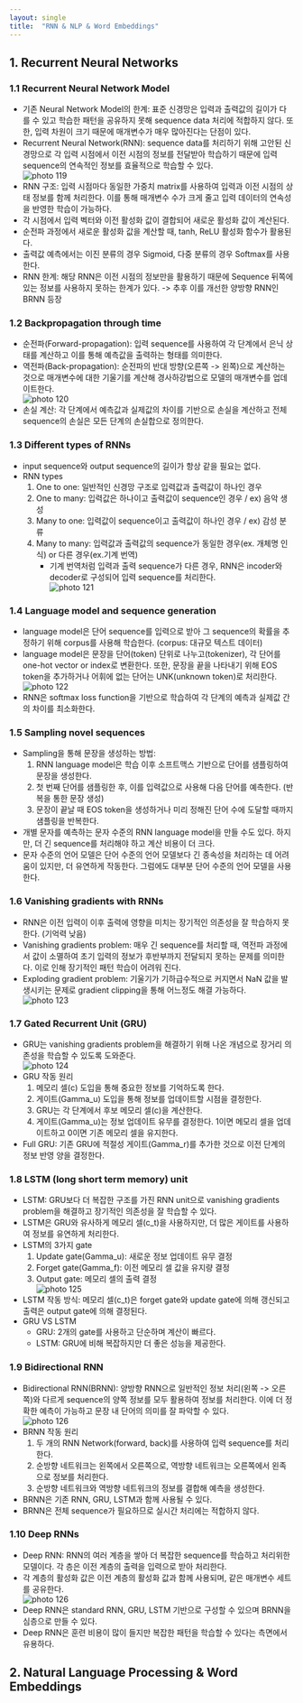 ```yaml
---
layout: single
title:  "RNN & NLP & Word Embeddings"
---
```

## 1. Recurrent Neural Networks

### 1.1 Recurrent Neural Network Model
* 기존 Neural Network Model의 한계: 표준 신경망은 입력과 출력값의 길이가 다를 수 있고 학습한 패턴을 공유하지 못해 sequence data 처리에 적합하지 않다. 또한, 입력 차원이 크기 때문에 매개변수가 매우 많아진다는 단점이 있다.
* Recurrent Neural Network(RNN): sequence data를 처리하기 위해 고안된 신경망으로 각 입력 시점에서 이전 시점의 정보를 전달받아 학습하기 때문에 입력 sequence의 연속적인 정보를 효율적으로 학습할 수 있다.    
![photo 119](/assets/img/blog/img119.png)            
* RNN 구조: 입력 시점마다 동일한 가중치 matrix를 사용하여 입력과 이전 시점의 상태 정보를 함께 처리한다. 이를 통해 매개변수 수가 크게 줄고 입력 데이터의 연속성을 반영한 학습이 가능하다.
* 각 시점에서 입력 벡터와 이전 활성화 값이 결합되어 새로운 활성화 값이 계산된다.
* 순전파 과정에서 새로운 활성화 값을 계산할 때, tanh, ReLU 활성화 함수가 활용된다.
* 출력값 예측에서는 이진 분류의 경우 Sigmoid, 다중 분류의 경우 Softmax를 사용한다.
* RNN 한계: 해당 RNN은 이전 시점의 정보만을 활용하기 때문에 Sequence 뒤쪽에 있는 정보를 사용하지 못하는 한계가 있다. -> 추후 이를 개선한 양방향 RNN인 BRNN 등장

### 1.2 Backpropagation through time
* 순전파(Forward-propagation): 입력 sequence를 사용하여 각 단계에서 은닉 상태를 계산하고 이를 통해 예측값을 출력하는 형태를 의미한다.
* 역전파(Back-propagation): 순전파의 반대 방향(오른쪽 -> 왼쪽)으로 계산하는 것으로 매개변수에 대한 기울기를 계산해 경사하강법으로 모델의 매개변수를 업데이트한다.      
![photo 120](/assets/img/blog/img120.png)       
* 손실 계산: 각 단계에서 예측값과 실제값의 차이를 기반으로 손실을 계산하고 전체 sequence의 손실은 모든 단계의 손실합으로 정의한다.

### 1.3 Different types of RNNs
* input sequence와 output sequence의 길이가 항상 같을 필요는 없다.
* RNN types
  1. One to one: 일반적인 신경망 구조로 입력값과 출력값이 하나인 경우
  2. One to many: 입력값은 하나이고 출력값이 sequence인 경우 / ex) 음악 생성
  3. Many to one: 입력값이 sequence이고 출력값이 하나인 경우 / ex) 감성 분류
  4. Many to many: 입력값과 출력값의 sequence가 동일한 경우(ex. 개체명 인식) or 다른 경우(ex.기계 번역)
     * 기계 번역처럼 입력과 출력 sequence가 다른 경우, RNN은 incoder와 decoder로 구성되어 입력 sequence를 처리한다.          
![photo 121](/assets/img/blog/img121.png)        
 
### 1.4 Language model and sequence generation
* language model은 단어 sequence를 입력으로 받아 그 sequence의 확률을 추정하기 위해 corpus를 사용해 학습한다. (corpus: 대규모 텍스트 데이터)
* language model은 문장을 단어(token) 단위로 나누고(tokenizer), 각 단어를 one-hot vector or index로 변환한다. 또한, 문장을 끝을 나타내기 위해 EOS token을 추가하거나 어휘에 없는 단어는 UNK(unknown token)로 처리한다.       
![photo 122](/assets/img/blog/img122.png)                
* RNN은 softmax loss function을 기반으로 학습하여 각 단계의 예측과 실제값 간의 차이를 최소화한다.

### 1.5 Sampling novel sequences
* Sampling을 통해 문장을 생성하는 방법:
  1. RNN language model은 학습 이후 소프트맥스 기반으로 단어를 샘플링하여 문장을 생성한다.
  2. 첫 번째 단어를 샘플링한 후, 이를 입력값으로 사용해 다음 단어를 예측한다. (반복을 통한 문장 생성)
  3. 문장이 끝날 때 EOS token을 생성하거나 미리 정해진 단어 수에 도달할 때까지 샘플링을 반복한다.
* 개별 문자를 예측하는 문자 수준의 RNN language model을 만들 수도 있다. 하지만, 더 긴 sequence를 처리해야 하고 계산 비용이 더 크다.
* 문자 수준의 언어 모델은 단어 수준의 언어 모델보다 긴 종속성을 처리하는 데 어려움이 있지만, 더 유연하게 작동한다. 그럼에도 대부분 단어 수준의 언어 모델을 사용한다.
  

### 1.6 Vanishing gradients with RNNs
* RNN은 이전 입력이 이후 출력에 영향을 미치는 장기적인 의존성을 잘 학습하지 못한다. (기억력 낮음)
* Vanishing gradients problem: 매우 긴 sequence를 처리할 때, 역전파 과정에서 값이 소멸하여 초기 입력의 정보가 후반부까지 전달되지 못하는 문제를 의미한다. 이로 인해 장기적인 패턴 학습이 어려워 진다. 
* Exploding gradient problem: 기울기가 기하급수적으로 커지면서 NaN 값을 발생시키는 문제로 gradient clipping을 통해 어느정도 해결 가능하다.        
![photo 123](/assets/img/blog/img123.png)               

### 1.7 Gated Recurrent Unit (GRU)
* GRU는 vanishing gradients problem을 해결하기 위해 나온 개념으로 장거리 의존성을 학습할 수 있도록 도와준다.                 
![photo 124](/assets/img/blog/img124.png)                     
* GRU 작동 원리
  1. 메모리 셀(c) 도입을 통해 중요한 정보를 기억하도록 한다.
  2. 게이트(Gamma_u) 도입을 통해 정보를 업데이트할 시점을 결정한다.
  3. GRU는 각 단계에서 후보 메모리 셀(c)을 계산한다.
  4. 게이트(Gamma_u)는 정보 업데이트 유무를 결정한다. 1이면 메모리 셀을 업데이트하고 0이면 기존 메모리 셀을 유지한다.
* Full GRU: 기존 GRU에 적절성 게이트(Gamma_r)를 추가한 것으로 이전 단계의 정보 반영 양을 결정한다.

### 1.8 LSTM (long short term memory) unit
* LSTM: GRU보다 더 복잡한 구조를 가진 RNN unit으로 vanishing gradients problem을 해결하고 장기적인 의존성을 잘 학습할 수 있다.
* LSTM은 GRU와 유사하게 메모리 셀(c_t)을 사용하지만, 더 많은 게이트를 사용하여 정보를 유연하게 처리한다.
* LSTM의 3가지 gate
  1. Update gate(Gamma_u): 새로운 정보 업데이트 유무 결정
  2. Forget gate(Gamma_f): 이전 메모리 셀 값을 유지량 결정
  3. Output gate: 메모리 셀의 출력 결정                
![photo 125](/assets/img/blog/img125.png)        
* LSTM 작동 방식: 메모리 셀(c_t)은 forget gate와 update gate에 의해 갱신되고 출력은 output gate에 의해 결정된다.
* GRU VS LSTM
  * GRU: 2개의 gate를 사용하고 단순하며 계산이 빠르다.
  * LSTM: GRU에 비해 복잡하지만 더 좋은 성능을 제공한다. 

### 1.9 Bidirectional RNN
* Bidirectional RNN(BRNN): 양방향 RNN으로 일반적인 정보 처리(왼쪽 -> 오른쪽)와 다르게 sequence의 양쪽 정보를 모두 활용하여 정보를 처리한다. 이에 더 정확한 예측이 가능하고 문장 내 단어의 의미를 잘 파악할 수 있다.           
![photo 126](/assets/img/blog/img126.png)        
* BRNN 작동 원리
  1. 두 개의 RNN Network(forward, back)를 사용하여 입력 sequence를 처리한다.
  2. 순방향 네트워크는 왼쪽에서 오른쪽으로, 역방향 네트워크는 오른쪽에서 왼족으로 정보를 처리한다.
  3. 순방향 네트워크와 역방향 네트워크의 정보를 결합해 예측을 생성한다.
* BRNN은 기존 RNN, GRU, LSTM과 함께 사용될 수 있다.
* BRNN은 전체 sequence가 필요하므로 실시간 처리에는 적합하지 않다.

### 1.10 Deep RNNs
* Deep RNN: RNN의 여러 계층을 쌓아 더 복잡한 sequence를 학습하고 처리위한 모델이다. 각 층은 이전 계층의 출력을 입력으로 받아 처리한다.
* 각 계층의 활성화 값은 이전 계층의 활성화 값과 함께 사용되며, 같은 매개변수 세트를 공유한다.     
![photo 126](/assets/img/blog/img126.png)        
* Deep RNN은 standard RNN, GRU, LSTM 기반으로 구성할 수 있으며 BRNN을 심층으로 만들 수 있다.
* Deep RNN은 훈련 비용이 많이 들지만 복잡한 패턴을 학습할 수 있다는 측면에서 유용하다.    

## 2. Natural Language Processing & Word Embeddings
